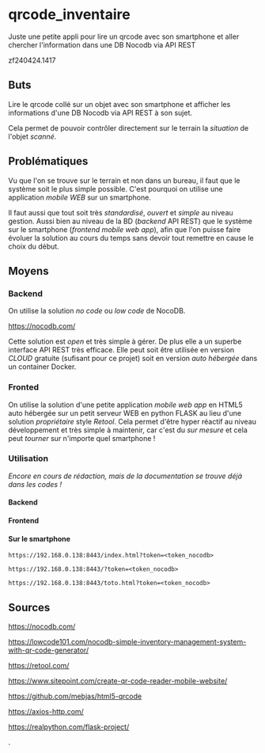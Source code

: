 # qrcode_inventaire
Juste une petite appli pour lire un qrcode avec son smartphone et aller chercher l'information dans une DB Nocodb via API REST

zf240424.1417


## Buts
Lire le qrcode collé sur un objet avec son smartphone et afficher les informations d'une DB Nocodb via API REST à son sujet.

Cela permet de pouvoir contrôler directement sur le terrain la *situation* de l'objet *scanné*.


## Problématiques
Vu que l'on se trouve sur le terrain et non dans un bureau, il faut que le système soit le plus simple possible. C'est pourquoi on utilise une application *mobile WEB* sur un smartphone.

Il faut aussi que tout soit très *standardisé*, *ouvert* et *simple* au niveau gestion. Aussi bien au niveau de la BD (*backend* API REST) que le système sur le smartphone (*frontend* *mobile web app*), afin que l'on puisse faire évoluer la solution au cours du temps sans devoir tout remettre en cause le choix du début.


## Moyens

### Backend
On utilise la solution *no code* ou *low code* de NocoDB. 

https://nocodb.com/

Cette solution est *open* et très simple à gérer. De plus elle a un superbe interface API REST très efficace. Elle peut soit être utilisée en version *CLOUD* gratuite (sufisant pour ce projet) soit en version *auto hébergée* dans un container Docker.

### Fronted
On utilise la solution d'une petite application *mobile web app* en HTML5 auto hébergée sur un petit serveur WEB en python FLASK au lieu d'une solution *propriétaire* style *Retool*. Cela permet d'être hyper réactif au niveau développement et très simple à maintenir, car c'est du *sur mesure* et cela peut *tourner* sur n'importe quel smartphone !


### Utilisation
*Encore en cours de rédaction, mais de la documentation se trouve déjà dans les codes !*

#### Backend


#### Frontend


#### Sur le smartphone
````
https://192.168.0.138:8443/index.html?token=<token_nocodb>

https://192.168.0.138:8443/?token=<token_nocodb>

https://192.168.0.138:8443/toto.html?token=<token_nocodb>
````


## Sources
https://nocodb.com/

https://lowcode101.com/nocodb-simple-inventory-management-system-with-qr-code-generator/

https://retool.com/

https://www.sitepoint.com/create-qr-code-reader-mobile-website/

https://github.com/mebjas/html5-qrcode

https://axios-http.com/

https://realpython.com/flask-project/




.
